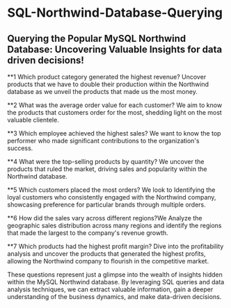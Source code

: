 # SQL-Northwind-Database-Querying

## Querying the Popular MySQL Northwind Database: Uncovering Valuable Insights for data driven decisions! 


**1️ Which product category generated the highest revenue? Uncover products that we have to double their production within the Northwind database as we unveil the products that made us the most money.

**2️ What was the average order value for each customer? We aim to know the products that customers order for the most, shedding light on the most valuable clientele.

**3️ Which employee achieved the highest sales? We want to know the top performer who made significant contributions to the organization's success.

**4️ What were the top-selling products by quantity? We uncover the products that ruled the market, driving sales and popularity within the Northwind database.

**5️ Which customers placed the most orders? We look to Identifying the loyal customers who consistently engaged with the Northwind company, showcasing preference for particular brands through multiple orders.

**6️ How did the sales vary across different regions?We Analyze the geographic sales distribution across many regions and identify the regions that made the largest to the company's revenue growth.

**7️ Which products had the highest profit margin? Dive into the profitability analysis and uncover the products that generated the highest profits, allowing the Northwind company to flourish in the competitive market.

These questions represent just a glimpse into the wealth of insights hidden within the MySQL Northwind database. By leveraging SQL queries and data analysis techniques, we can extract valuable information, gain a deeper understanding of the business dynamics, and make data-driven decisions.
